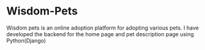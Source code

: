 # Wisdom-Pets
Wisdom pets is an online adoption platform for adopting various pets. I have developed the backend for the home page and pet description page using Python(Django)
